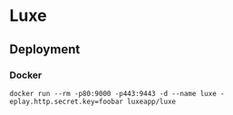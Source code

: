 # Luxe

## Deployment

### Docker

`docker run --rm -p80:9000 -p443:9443 -d --name luxe -eplay.http.secret.key=foobar luxeapp/luxe`